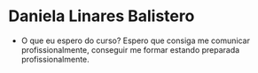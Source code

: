# Daniela Linares Balistero     

- O que eu espero do curso?
Espero que consiga me comunicar profissionalmente, conseguir me formar estando preparada profissionalmente. 


